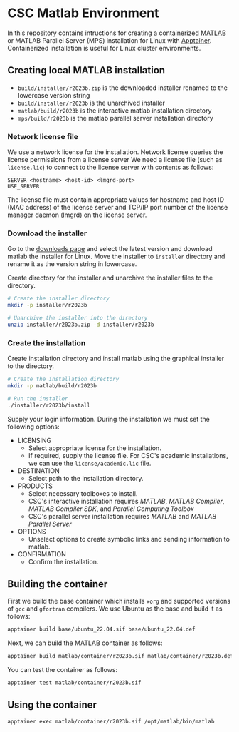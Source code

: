 # CSC Matlab Environment
In this repository contains intructions for creating a containerized [MATLAB](https://mathworks.com) or MATLAB Parallel Server (MPS) installation for Linux with [Apptainer](https://apptainer.org/).
Containerized installation is useful for Linux cluster environments.


## Creating local MATLAB installation
* `build/installer/r2023b.zip` is the downloaded installer renamed to the lowercase version string
* `build/installer/r2023b` is the unarchived installer
* `matlab/build/r2023b` is the interactive matlab installation directory
* `mps/build/r2023b` is the matlab parallel server installation directory


### Network license file
We use a network license for the installation.
Network license queries the license permissions from a license server
We need a license file (such as `license.lic`) to connect to the license server with contents as follows:

```text
SERVER <hostname> <host-id> <lmgrd-port>
USE_SERVER
```

The license file must contain appropriate values for hostname and host ID (MAC address) of the license server and TCP/IP port number of the license manager daemon (lmgrd) on the license server.


### Download the installer
Go to the [downloads page](https://mathworks.com/downloads/) and select the latest version and download matlab the installer for Linux.
Move the installer to `installer` directory and rename it as the version string in lowercase.

Create directory for the installer and unarchive the installer files to the directory.

```bash
# Create the installer directory
mkdir -p installer/r2023b

# Unarchive the installer into the directory
unzip installer/r2023b.zip -d installer/r2023b
```


### Create the installation
Create installation directory and install matlab using the graphical installer to the directory.

```bash
# Create the installation directory
mkdir -p matlab/build/r2023b

# Run the installer
./installer/r2023b/install
```

Supply your login information.
During the installation we must set the following options:

* LICENSING
    - Select appropriate license for the installation.
    - If required, supply the license file.
      For CSC's academic installations, we can use the `license/academic.lic` file.
* DESTINATION
    - Select path to the installation directory.
* PRODUCTS
    - Select necessary toolboxes to install.
    - CSC's interactive installation requires *MATLAB*, *MATLAB Compiler*, *MATLAB Compiler SDK*, and *Parallel Computing Toolbox*
    - CSC's parallel server installation requires *MATLAB* and *MATLAB Parallel Server*
* OPTIONS
    - Unselect options to create symbolic links and sending information to matlab.
* CONFIRMATION
    - Confirm the installation.


## Building the container
First we build the base container which installs `xorg` and supported versions of `gcc` and `gfortran` compilers.
We use Ubuntu as the base and build it as follows:

```bash
apptainer build base/ubuntu_22.04.sif base/ubuntu_22.04.def
```

Next, we can build the MATLAB container as follows:

```bash
apptainer build matlab/container/r2023b.sif matlab/container/r2023b.def
```

You can test the container as follows:

```bash
apptainer test matlab/container/r2023b.sif
```


## Using the container

```bash
apptainer exec matlab/container/r2023b.sif /opt/matlab/bin/matlab
```
